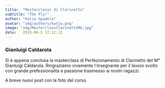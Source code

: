 ```yaml
---
title:  "Masterclassi di Clarinetto"
subtitle: "The Fly!"
author: "Katia Spadola"
avatar: "img/authors/katia.png"
image: "img/MasterclassClarinettoMG.jpg"
date:   2019-06-5 12:12:12
---
```


### Gianluigi Caldarola
Si è appena conclusa la masterclass di Perfezionamento di Clarinetto del M° Gianluigi Caldarola. Ringraziamo vivamente l'insegnante per il lavoro svolto con grande prefessionalità e passione trasmesso ai nostri ragazzi.

A breve nuovi post con le foto del corso
